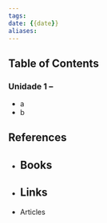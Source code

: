 ```yaml
---
tags: 
date: {{date}}
aliases:
---
```

## Table of Contents

### Unidade 1 –
- a
- b
## References
- Books
	- 
- Links
	- 
- Articles